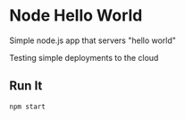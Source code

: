 # Node Hello World

Simple node.js app that servers "hello world"

Testing simple deployments to the cloud

## Run It

`npm start`
